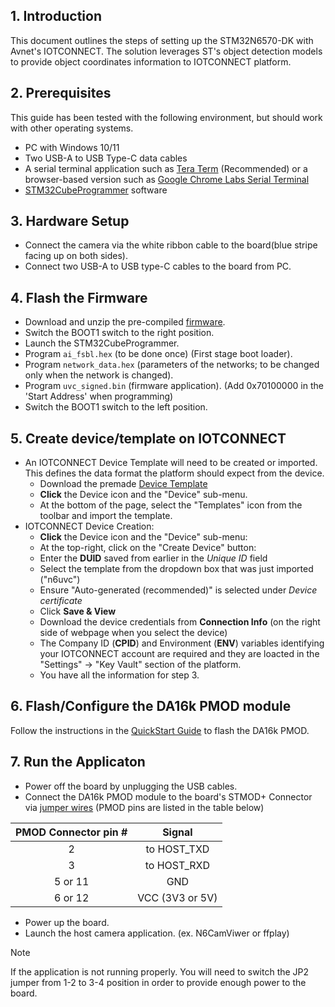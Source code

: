 ## 1. Introduction
This document outlines the steps of setting up the STM32N6570-DK with Avnet's IOTCONNECT.  The solution leverages ST's object detection models to 
provide object coordinates information to IOTCONNECT platform.

## 2. Prerequisites
This guide has been tested with the following environment, but should work with other operating systems.
* PC with Windows 10/11
* Two USB-A to USB Type-C data cables
* A serial terminal application such as [Tera Term](https://sourceforge.net/projects/tera-term/) (Recommended) or a browser-based version such as [Google Chrome Labs Serial Terminal](https://googlechromelabs.github.io/serial-terminal/)
* [STM32CubeProgrammer](https://www.st.com/en/development-tools/stm32cubeprog.html) software

## 3. Hardware Setup
* Connect the camera via the white ribbon cable to the board(blue stripe facing up on both sides).
* Connect two USB-A to USB type-C cables to the board from PC.

## 4. Flash the Firmware
* Download and unzip the pre-compiled [firmware](https://downloads.iotconnect.io/partners/st/demos/uvc/n6uvc-binary.zip).
* Switch the BOOT1 switch to the right position.
* Launch the STM32CubeProgrammer.
* Program `ai_fsbl.hex` (to be done once) (First stage boot loader).
* Program `network_data.hex` (parameters of the networks; to be changed only when the network is changed).
* Program `uvc_signed.bin` (firmware application). (Add 0x70100000 in the 'Start Address' when programming)
* Switch the BOOT1 switch to the left position.


## 5. Create device/template on IOTCONNECT
* An IOTCONNECT Device Template will need to be created or imported. This defines the data format the platform should expect from the device.
  * Download the premade  [Device Template](n6uvc_template.JSON)
  * **Click** the Device icon and the "Device" sub-menu.
  * At the bottom of the page, select the "Templates" icon from the toolbar and import the template.
* IOTCONNECT Device Creation:
  * **Click** the Device icon and the "Device" sub-menu:
  * At the top-right, click on the "Create Device" button:
  * Enter the **DUID** saved from earlier in the *Unique ID* field
  * Select the template from the dropdown box that was just imported ("n6uvc")
  * Ensure "Auto-generated (recommended)" is selected under *Device certificate*
  * Click **Save & View**
  * Download the device credentials from **Connection Info** (on the right side of webpage when you select the device)
  * The Company ID (**CPID**) and Environment (**ENV**) variables identifying your IOTCONNECT account are required and they are loacted in the "Settings" -> "Key Vault" section of the platform.
  * You have all the information for step 3.
  
## 6. Flash/Configure the DA16k PMOD module
Follow the instructions in the [QuickStart Guide](https://github.com/avnet-iotconnect/iotc-dialog-da16k-sdk/blob/main/doc/QUICKSTART.md) to flash the DA16k PMOD.


## 7. Run the Applicaton
* Power off the board by unplugging the USB cables.
* Connect the DA16k PMOD module to the board's STMOD+ Connector via [jumper wires](https://www.newark.com/multicomp-pro/mp006283/jumper-wire-kit-male-to-female/dp/15AJ6557) (PMOD pins are listed in the table below)

| PMOD Connector pin # |     Signal      |             
|:--------------------:|:---------------:| 
|          2           |   to HOST_TXD   | 
|          3           |   to HOST_RXD   | 
|       5  or 11       |       GND       |
|       6  or 12       | VCC (3V3 or 5V) |

* Power up the board.
* Launch the host camera application. (ex. N6CamViwer or ffplay)

> [!NOTE]
> If the application is not running properly. You will need to switch the JP2 jumper from 1-2 to 3-4 position in order to provide enough power to the board.

